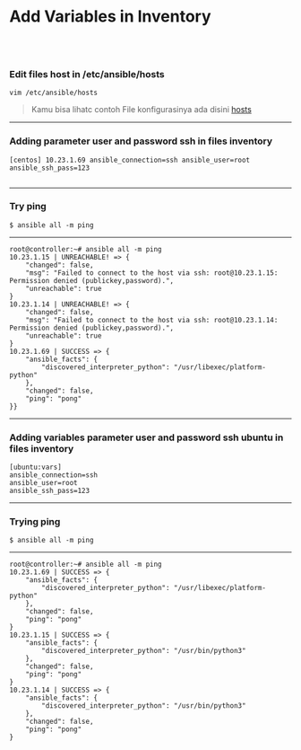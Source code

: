 # Add Variables in Inventory
<br><br>
### Edit files host in /etc/ansible/hosts
```
vim /etc/ansible/hosts
```
> Kamu bisa lihatc contoh File konfigurasinya ada disini [hosts](./hosts)
---
### Adding parameter user and password ssh in files inventory
```
[centos] 10.23.1.69 ansible_connection=ssh ansible_user=root ansible_ssh_pass=123
 
```
---
### Try ping 
```
$ ansible all -m ping
```
---
```
root@controller:~# ansible all -m ping
10.23.1.15 | UNREACHABLE! => {
    "changed": false,
    "msg": "Failed to connect to the host via ssh: root@10.23.1.15: Permission denied (publickey,password).",
    "unreachable": true
}
10.23.1.14 | UNREACHABLE! => {
    "changed": false,
    "msg": "Failed to connect to the host via ssh: root@10.23.1.14: Permission denied (publickey,password).",
    "unreachable": true
}
10.23.1.69 | SUCCESS => {
    "ansible_facts": {
        "discovered_interpreter_python": "/usr/libexec/platform-python"
    },
    "changed": false,
    "ping": "pong"
}}
```
---
### Adding variables parameter user and password ssh ubuntu in files inventory
```
[ubuntu:vars]
ansible_connection=ssh
ansible_user=root
ansible_ssh_pass=123
```
---
### Trying ping 
```
$ ansible all -m ping
```
---
```
root@controller:~# ansible all -m ping
10.23.1.69 | SUCCESS => {
    "ansible_facts": {
        "discovered_interpreter_python": "/usr/libexec/platform-python"
    },
    "changed": false,
    "ping": "pong"
}
10.23.1.15 | SUCCESS => {
    "ansible_facts": {
        "discovered_interpreter_python": "/usr/bin/python3"
    },
    "changed": false,
    "ping": "pong"
}
10.23.1.14 | SUCCESS => {
    "ansible_facts": {
        "discovered_interpreter_python": "/usr/bin/python3"
    },
    "changed": false,
    "ping": "pong"
}
```